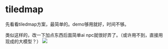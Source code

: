 # tiledmap

先看看tiledmap方案，最简单的。demo够用就好，时间不够。

类似这样的，改一下加点东西后面简单ai npc就很好弄了。（或许用不到，直接用现成的大模型？）
![](../../assets/images_md/image-2025-08-20T01-55-47-508Z.png)